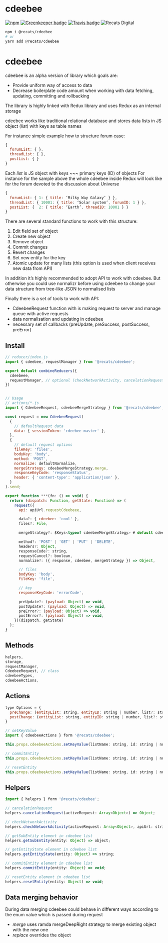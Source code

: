 # cdeebee

[![npm](https://img.shields.io/npm/v/@recats/cdeebee.svg)](https://www.npmjs.com/package/@recats/cdeebee)
[![Greenkeeper badge](https://badges.greenkeeper.io/recats/cdeebee.svg)](https://greenkeeper.io/)
[![Travis badge](https://travis-ci.com/recats/cdeebee.svg?branch=master)](https://travis-ci.com/recats/cdeebee)
![Recats Digital](https://img.shields.io/badge/recats-digital-1abc9c.svg?style=flat)

```sh
npm i @recats/cdeebee
# or
yarn add @recats/cdeebee
```
# cdeebee
cdeebee is an alpha version of library which goals are:
- Provide uniform way of access to data
- Decrease boilerplate code amount when working with data fetching, updating, committing and rollbacking

The library is highly linked with Redux library and uses Redux as an internal storage

cdeebee works like traditional relational database and stores data lists in JS object (*list*) with keys as table names

For instance simple example how to structure forum case:
```js
{
  forumList: { },
  threadList: { },
  postList: { }
}
```

Each *list* is JS object with keys ~~~ primary keys (ID) of objects
For instance for the sample above the whole cdeebee inside Redux will look like for the forum devoted to the discussion about Universe
```js
{
  forumList: { 1: { title: ‘Milky Way Galaxy’ } },
  threadList: { 10001: { title: ‘Solar system’, forumID: 1 } },
  postList: {  2: { title: ‘Earth’, threadID: 10001 } }
}

```

There are several standard functions to work with this structure:
1. Edit field set of object
2. Create new object
3. Remove object
4. Commit changes
5. Revert changes
6. Set new entity for the key
7. Atomic update for many lists (this option is used when client receives new data from API)

In addition it’s highly recommended to adopt API to work with cdeebee. But otherwise you could use normalizr before using cdeebee to change your data structure from tree-like JSON to normalised lists

Finally there is a set of tools to work with API:
- CdeebeeRequest function with is making request to server and manage queue with active requests
- data normalisation and updating in cdeebee
- necessary set of callbacks (preUpdate, preSuccess, postSuccess, preError)

## Install
```js
// reducer/index.js
import { cdeebee, requestManager } from '@recats/cdeebee';

export default combineReducers({
  cdeebeee,
  requestManager, // optional (checkNetworkActivity, cancelationRequest)
})


// Usage
// actions/*.js
import { CdeebeeRequest, cdeebeeMergeStrategy } from '@recats/cdeebee';

const request = new CdeebeeRequest(
  {
    // defaultRequest data
    data: { sessionToken: 'cdeebee master' },
  },
  {
    // default request options
    fileKey: 'files',
    bodyKey: 'body',
    method: 'POST',
    normalize: defaultNormalize,
    mergeStrategy: cdeebeeMergeStrategy.merge,
    responseKeyCode: 'responseStatus',
    header: { 'content-type': 'application/json' },
  }
).send;

export function ***(fn: () => void) {
  return (dispatch: Function, getState: Function) => (
    request({
      api: apiUrl.requestCdeebeee,

      data?: { cdeebee: 'cool' },
      files?: File,

      mergeStrategy?: $Keys<typeof cdeebeeMergeStrategy> # default cdeebeeMergeStrategy.merge,

      method?: 'POST' | 'GET' | 'PUT' | 'DELETE',
      headers?: Object,
      responseCode?: string,
      requestCancel?: boolean,
      normalize?: ({ response, cdeebee, mergeStrategy }) => Object,

      // files
      bodyKey: 'body',
      fileKey: 'file',

      // key
      responseKeyCode: 'errorCode',

      preUpdate?: (payload: Object) => void,
      postUpdate?: (payload: Object) => void,
      preError?: (payload: Object) => void,
      postError?: (payload: Object) => void,
    })(dispatch, getState)
  );
}
```

## Methods
```js
helpers,
storage,
requestManager,
CdeebeeRequest, // class
cdeebeeTypes,
cdeebeeActions,
```


## Actions
```js
type Options = {
  preChange: (entityList: string, entityID: string | number, list?: string, dispatch: Function, getState: Function) => void,
  postChange: (entityList: string, entityID: string | number, list?: string, dispatch: Function, getState: Function) => void,
}

// setKeyValue
import { cdeebeeActions } form '@recats/cdeebee';

this.props.cdeebeeActions.setKeyValue(listName: string, id: string | number, entity: Array<string> | string, value: any, options?: Options)

// commitEntity
this.props.cdeebeeActions.setKeyValue(listName: string, id: string | number, entity: Array<string> | string, value: any)

// resetEntity
this.props.cdeebeeActions.setKeyValue(listName: string, id: string | number, options?: Options)
```

## Helpers
```js
import { heleprs } form '@recats/cdeebee';

// cancelationRequest
helpers.cancelationRequest(activeRequest: Array<Object>) => Object;

// checkNetworkActivity
helpers.checkNetworkActivity(activeRequest: Array<Object>, apiUrl: string | Array<string>) => boolean;

// getSubEntity element in cdeebee list
helpers.getSubEntity(entity: Object) => object;

// getEntityState element in cdeebee list
helpers.getEntityState(entity: Object) => string;

// commitEntity element in cdeebee list
helpers.commitEntity(entity: Object) => void;

// resetEntity element in cdeebee list
helpers.resetEntity(entity: Object) => void;
```

## Data merging behavior
During data merging cdeebee could behave in different ways according to the enum value which is passed during request

- *merge* uses ramda mergeDeepRight strategy to merge existing object with the new one
- *replace* overrides the object
